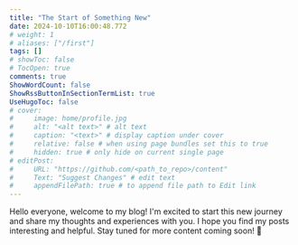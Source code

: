 ```yaml
---
title: "The Start of Something New"
date: 2024-10-10T16:00:48.772
# weight: 1
# aliases: ["/first"]
tags: []
# showToc: false
# TocOpen: true
comments: true
ShowWordCount: false
ShowRssButtonInSectionTermList: true
UseHugoToc: false
# cover:
#     image: home/profile.jpg
#     alt: "<alt text>" # alt text
#     caption: "<text>" # display caption under cover
#     relative: false # when using page bundles set this to true
#     hidden: true # only hide on current single page
# editPost:
#     URL: "https://github.com/<path_to_repo>/content"
#     Text: "Suggest Changes" # edit text
#     appendFilePath: true # to append file path to Edit link
---
```


Hello everyone, welcome to my blog! I'm excited to start this new journey and share my thoughts and experiences with you. I hope you find my posts interesting and helpful. Stay tuned for more content coming soon! 🚀